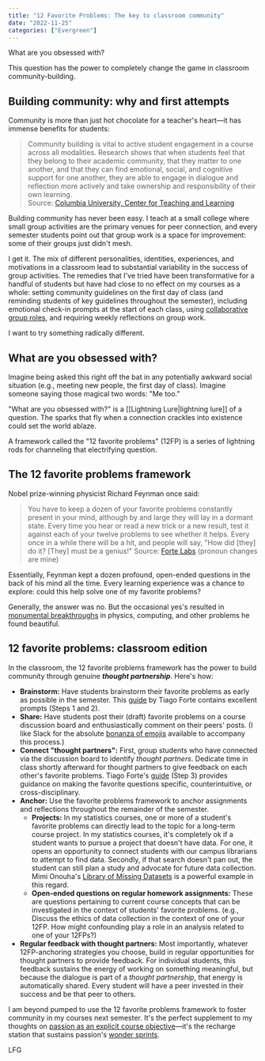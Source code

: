 ```yaml
---
title: "12 Favorite Problems: The key to classroom community"
date: "2022-11-25"
categories: ["Evergreen"]
---
```


What are you obsessed with?

This question has the power to completely change the game in classroom community-building.

## Building community: why and first attempts

Community is more than just hot chocolate for a teacher's heart—it has immense benefits for students:

> Community building is vital to active student engagement in a course across all modalities. Research shows that when students feel that they belong to their academic community, that they matter to one another, and that they can find emotional, social, and cognitive support for one another, they are able to engage in dialogue and reflection more actively and take ownership and responsibility of their own learning.    
> Source: [Columbia University, Center for Teaching and Learning](https://ctl.columbia.edu/resources-and-technology/teaching-with-technology/teaching-online/community-building)

Building community has never been easy. I teach at a small college where small group activities are the primary venues for peer connection, and every semester students point out that group work is a space for improvement: some of their groups just didn't mesh.

I get it. The mix of different personalities, identities, experiences, and motivations in a classroom lead to substantial variability in the success of group activities. The remedies that I've tried have been transformative for a handful of students but have had close to no effect on my courses as a whole: setting community guidelines on the first day of class (and reminding students of key guidelines throughout the semester), including emotional check-in prompts at the start of each class, using [collaborative group roles](https://uwaterloo.ca/centre-for-teaching-excellence/teaching-resources/teaching-tips/developing-assignments/group-work/group-roles-maximizing-group-performance), and requiring weekly reflections on group work.

I want to try something radically different.

## What are you obsessed with?

Imagine being asked this right off the bat in any potentially awkward social situation (e.g., meeting new people, the first day of class). Imagine someone saying those magical two words: "Me too."

"What are you obsessed with?" is a [[Lightning Lure|lightning lure]] of a question. The sparks that fly when a connection crackles into existence could set the world ablaze.

A framework called the "12 favorite problems" (12FP) is a series of lightning rods for channeling that electrifying question.

## The 12 favorite problems framework

Nobel prize-winning physicist Richard Feynman once said:

> You have to keep a dozen of your favorite problems constantly present in your mind, although by and large they will lay in a dormant state. Every time you hear or read a new trick or a new result, test it against each of your twelve problems to see whether it helps. Every once in a while there will be a hit, and people will say, "How did [they] do it? [They] must be a genius!"
Source: [Forte Labs](https://fortelabs.com/blog/12-favorite-problems-how-to-spark-genius-with-the-power-of-open-questions/) (pronoun changes are mine)

Essentially, Feynman kept a dozen profound, open-ended questions in the back of his mind all the time. Every learning experience was a chance to explore: could this help solve one of my favorite problems?

Generally, the answer was no. But the occasional yes's resulted in [monumental breakthroughs](https://fortelabs.com/blog/12-favorite-problems-how-to-spark-genius-with-the-power-of-open-questions/) in physics, computing, and other problems he found beautiful.

## 12 favorite problems: classroom edition

In the classroom, the 12 favorite problems framework has the power to build community through genuine *****thought partnership*****. Here's how:

- **Brainstorm:** Have students brainstorm their favorite problems as early as possible in the semester. This [guide](https://fortelabs.com/blog/how-to-generate-your-own-favorite-problems-a-4-step-guide/) by Tiago Forte contains excellent prompts (Steps 1 and 2).
- **Share:** Have students post their (draft) favorite problems on a course discussion board and enthusiastically comment on their peers' posts. (I like Slack for the absolute [bonanza of emojis](https://slackmojis.com/) available to accompany this process.)
- **Connect "thought partners":** First, group students who have connected via the discussion board to identify *thought partners*. Dedicate time in class shortly afterward for thought partners to give feedback on each other's favorite problems. Tiago Forte's [guide](https://fortelabs.com/blog/how-to-generate-your-own-favorite-problems-a-4-step-guide/) (Step 3) provides guidance on making the favorite questions specific, counterintuitive, or cross-disciplinary.
- **Anchor:** Use the favorite problems framework to anchor assignments and reflections throughout the remainder of the semester.
    - **Projects:** In my statistics courses, one or more of a student's favorite problems can directly lead to the topic for a long-term course project. In my statistics courses, it's completely ok if a student wants to pursue a project that doesn't have data. For one, it opens an opportunity to connect students with our campus librarians to attempt to find data. Secondly, if that search doesn't pan out, the student can still plan a study and advocate for future data collection. Mimi Onouha's [Library of Missing Datasets](https://materialising-data.org/2020/06/19/mimi-onuoha-the-library-of-missing-datasets/) is a powerful example in this regard.
    - **Open-ended questions on regular homework assignments:** These are questions pertaining to current course concepts that can be investigated in the context of students' favorite problems. (e.g., Discuss the ethics of data collection in the context of one of your 12FP. How might confounding play a role in an analysis related to one of your 12FPs?)
- **Regular feedback with thought partners:** Most importantly, whatever 12FP-anchoring strategies you choose, build in regular opportunities for thought partners to provide feedback. For individual students, this feedback sustains the energy of working on something meaningful, but because the dialogue is part of a *thought partnership*, that energy is automatically shared. Every student will have a peer invested in their success and be that peer to others.

I am beyond pumped to use the 12 favorite problems framework to foster community in my courses next semester. It's the perfect supplement to my thoughts on [passion as an explicit course objective](https://lmyint.github.io/writing/different-kind-of-learning-objective/)—it's the recharge station that sustains passion's [wonder sprints](https://twitter.com/lesliemyint/status/1594764850596835328).

LFG
